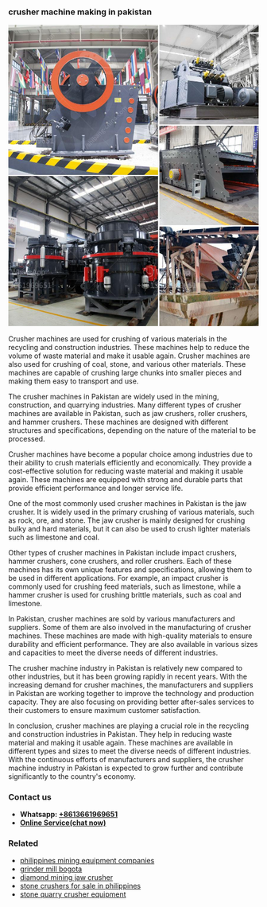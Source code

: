 <h3>crusher machine making in pakistan</h3><img src='1702953118.jpg' alt=''><p>Crusher machines are used for crushing of various materials in the recycling and construction industries. These machines help to reduce the volume of waste material and make it usable again. Crusher machines are also used for crushing of coal, stone, and various other materials. These machines are capable of crushing large chunks into smaller pieces and making them easy to transport and use.</p><p>The crusher machines in Pakistan are widely used in the mining, construction, and quarrying industries. Many different types of crusher machines are available in Pakistan, such as jaw crushers, roller crushers, and hammer crushers. These machines are designed with different structures and specifications, depending on the nature of the material to be processed.</p><p>Crusher machines have become a popular choice among industries due to their ability to crush materials efficiently and economically. They provide a cost-effective solution for reducing waste material and making it usable again. These machines are equipped with strong and durable parts that provide efficient performance and longer service life.</p><p>One of the most commonly used crusher machines in Pakistan is the jaw crusher. It is widely used in the primary crushing of various materials, such as rock, ore, and stone. The jaw crusher is mainly designed for crushing bulky and hard materials, but it can also be used to crush lighter materials such as limestone and coal.</p><p>Other types of crusher machines in Pakistan include impact crushers, hammer crushers, cone crushers, and roller crushers. Each of these machines has its own unique features and specifications, allowing them to be used in different applications. For example, an impact crusher is commonly used for crushing feed materials, such as limestone, while a hammer crusher is used for crushing brittle materials, such as coal and limestone.</p><p>In Pakistan, crusher machines are sold by various manufacturers and suppliers. Some of them are also involved in the manufacturing of crusher machines. These machines are made with high-quality materials to ensure durability and efficient performance. They are also available in various sizes and capacities to meet the diverse needs of different industries.</p><p>The crusher machine industry in Pakistan is relatively new compared to other industries, but it has been growing rapidly in recent years. With the increasing demand for crusher machines, the manufacturers and suppliers in Pakistan are working together to improve the technology and production capacity. They are also focusing on providing better after-sales services to their customers to ensure maximum customer satisfaction.</p><p>In conclusion, crusher machines are playing a crucial role in the recycling and construction industries in Pakistan. They help in reducing waste material and making it usable again. These machines are available in different types and sizes to meet the diverse needs of different industries. With the continuous efforts of manufacturers and suppliers, the crusher machine industry in Pakistan is expected to grow further and contribute significantly to the country's economy.</p><h3>Contact us</h3><ul><li><strong>Whatsapp:&nbsp;<a href="https://wa.me/8613661969651">+8613661969651</a></strong></li><li><a href="https://swt.shibang-china.com/?git&amp;zhl&amp;crusher machine making in pakistan"><strong>Online Service(chat now)</strong></a></li></ul><h3>Related</h3><ul><li><a href='philippines mining equipment companies.md'>philippines mining equipment companies</a></li><li><a href='grinder mill bogota.md'>grinder mill bogota</a></li><li><a href='diamond mining jaw crusher.md'>diamond mining jaw crusher</a></li><li><a href='stone crushers for sale in philippines.md'>stone crushers for sale in philippines</a></li><li><a href='stone quarry crusher equipment.md'>stone quarry crusher equipment</a></li></ul>